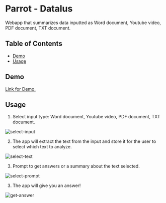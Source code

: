 # Parrot - Datalus

Webapp that summarizes data inputted as Word document, Youtube video, PDF document, TXT document.

## Table of Contents

- [Demo](#demo)
- [Usage](#usage)

## Demo

[Link for Demo.](https://parrot.streamlit.app/) 

## Usage

1. Select input type: Word document, Youtube video, PDF document, TXT document.

![select-input](https://github.com/AntonioALopez/data-tfm-parrot/assets/77520366/d1bb5191-2ffe-4e4e-8157-365bda75e73f)

2. The app will extract the text from the input and store it for the user to select which text to analyze.
   
![select-text](https://github.com/AntonioALopez/data-tfm-parrot/assets/77520366/e1820799-7000-41b2-ac0d-5c271d85aee7)

3. Prompt to get answers or a summary about the text selected.

![select-prompt](https://github.com/AntonioALopez/data-tfm-parrot/assets/77520366/1ce3b429-7775-4238-ae3b-4c42dea2ba29)

3. The app will give you an answer!

![get-answer](https://github.com/AntonioALopez/data-tfm-parrot/assets/77520366/bd2952df-461f-4201-a8ff-387cfbdcff6c)
